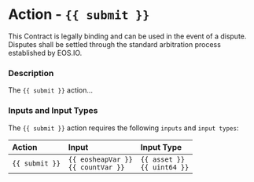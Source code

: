 # Action - `{{ submit }}`

This Contract is legally binding and can be used in the event of a dispute. Disputes shall be settled through the standard arbitration process established by EOS.IO.

### Description

The `{{ submit }}` action... 

### Inputs and Input Types

The `{{ submit }}` action requires the following `inputs` and `input types`:

| Action | Input | Input Type |
|:--|:--|:--|
| `{{ submit }}` | `{{ eosheapVar }}`<br/>`{{ countVar }}` | `{{ asset }}`<br/>`{{ uint64 }}` |
